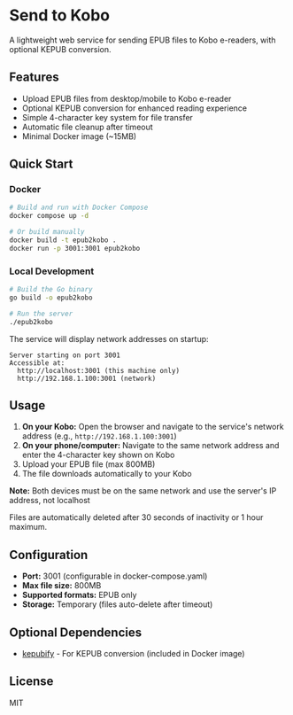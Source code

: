 # Send to Kobo

A lightweight web service for sending EPUB files to Kobo e-readers, with optional KEPUB conversion.

## Features

- Upload EPUB files from desktop/mobile to Kobo e-reader
- Optional KEPUB conversion for enhanced reading experience
- Simple 4-character key system for file transfer
- Automatic file cleanup after timeout
- Minimal Docker image (~15MB)

## Quick Start

### Docker

```bash
# Build and run with Docker Compose
docker compose up -d

# Or build manually
docker build -t epub2kobo .
docker run -p 3001:3001 epub2kobo
```

### Local Development

```bash
# Build the Go binary
go build -o epub2kobo

# Run the server
./epub2kobo
```

The service will display network addresses on startup:
```
Server starting on port 3001
Accessible at:
  http://localhost:3001 (this machine only)
  http://192.168.1.100:3001 (network)
```

## Usage

1. **On your Kobo:** Open the browser and navigate to the service's network address (e.g., `http://192.168.1.100:3001`)
2. **On your phone/computer:** Navigate to the same network address and enter the 4-character key shown on Kobo
3. Upload your EPUB file (max 800MB)
4. The file downloads automatically to your Kobo

**Note:** Both devices must be on the same network and use the server's IP address, not localhost

Files are automatically deleted after 30 seconds of inactivity or 1 hour maximum.

## Configuration

- **Port:** 3001 (configurable in docker-compose.yaml)
- **Max file size:** 800MB
- **Supported formats:** EPUB only
- **Storage:** Temporary (files auto-delete after timeout)

## Optional Dependencies

- [kepubify](https://github.com/pgaskin/kepubify) - For KEPUB conversion (included in Docker image)

## License

MIT
